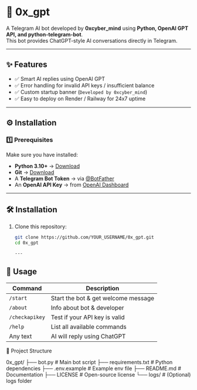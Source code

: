 # 🤖 0x_gpt  

A Telegram AI bot developed by **0xcyber_mind** using **Python, OpenAI GPT API, and python-telegram-bot**.  
This bot provides ChatGPT-style AI conversations directly in Telegram.  

---

## ✨ Features
- ✅ Smart AI replies using OpenAI GPT  
- ✅ Error handling for invalid API keys / insufficient balance  
- ✅ Custom startup banner (`Developed by 0xcyber_mind`)  
- ✅ Easy to deploy on Render / Railway for 24x7 uptime  

---

## ⚙️ Installation  

### 1️⃣ Prerequisites  
Make sure you have installed:  
- **Python 3.10+** → [Download](https://www.python.org/downloads/)  
- **Git** → [Download](https://git-scm.com/downloads)  
- A **Telegram Bot Token** → via [@BotFather](https://t.me/botfather)  
- An **OpenAI API Key** → from [OpenAI Dashboard](https://platform.openai.com/account/api-keys)  

---
## 🛠️ Installation
1. Clone this repository:
   ```bash
   git clone https://github.com/YOUR_USERNAME/0x_gpt.git
   cd 0x_gpt

   ---
## 💬 Usage

| Command        | Description                         |
| -------------- | ----------------------------------- |
| `/start`       | Start the bot & get welcome message |
| `/about`       | Info about bot & developer          |
| `/checkapikey` | Test if your API key is valid       |
| `/help`        | List all available commands         |
| Any text       | AI will reply using ChatGPT         |


📂 Project Structure

0x_gpt/
 ├── bot.py              # Main bot script
 ├── requirements.txt    # Python dependencies
 ├── .env.example        # Example env file
 ├── README.md           # Documentation
 ├── LICENSE             # Open-source license
 └── logs/               # (Optional) logs folder




